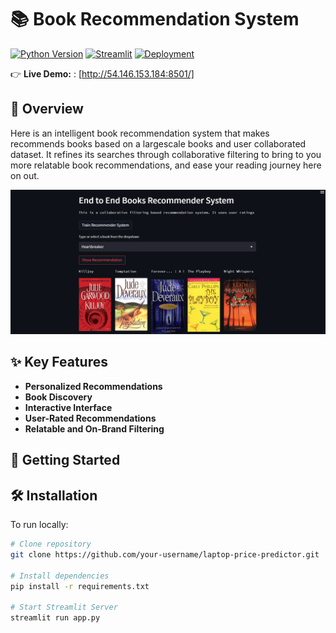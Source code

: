 # 📚 Book Recommendation System

[![Python Version](https://img.shields.io/badge/Python-3.8%2B-blue)](https://python.org)
[![Streamlit](https://static.streamlit.io/badges/streamlit_badge_black_white.svg)](http://54.146.153.184:8501/) 
[![Deployment](https://img.shields.io/badge/Deployment-AWS-purple)](https://aws.amazon.com/)

👉 **Live Demo:** : [http://54.146.153.184:8501/]

## 🌟 Overview
Here is an intelligent book recommendation system that makes recommends books based on a largescale books and user collaborated dataset. It refines its searches through collaborative filtering to bring to you more relatable book recommendations, and ease your reading journey here on out.

![Screenshot](/screenshots/interface.jpg)  

## ✨ Key Features
- **Personalized Recommendations**
- **Book Discovery**
- **Interactive Interface**
- **User-Rated Recommendations**
- **Relatable and On-Brand Filtering**

## 🚀 Getting Started

## 🛠️ Installation
To run locally:
```bash
# Clone repository
git clone https://github.com/your-username/laptop-price-predictor.git

# Install dependencies
pip install -r requirements.txt

# Start Streamlit Server
streamlit run app.py
